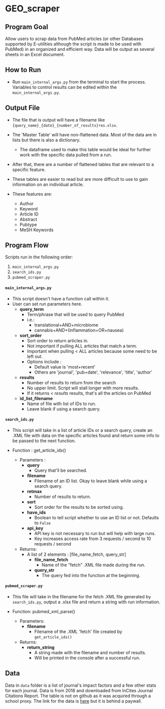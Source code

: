 # GEO_scraper

## Program Goal

Allow users to scrap data from PubMed articles (or other Databases supported by E-utilities although the script is made to be used with PubMed) in an organized and efficient way. Data will be output as several sheets in an Excel document.

## How to Run

- Run `main_internal_args.py` from the terminal to start the process. Variables to control results can be edited within the `main_internal_args.py`.


## Output File

- The file that is output will have a filename like `{query_name}_{date}_{number_of_results}res.xlsx`.

- The 'Master Table' will have non-flattened data. Most of the data are in lists but there is also a dictionary.
    - The dataframe used to make this table would be ideal for further work with the specific data pulled from a run.

- After that, there are a number of flattened tables that are relevant to a specific feature.
- These tables are easier to read but are more difficult to use to gain information on an individual article.
- These features are:
    - Author
    - Keyword
    - Article ID
    - Abstract
    - Pubtype
    - MeSH Keywords


## Program Flow

Scripts run in the following order:

1. `main_internal_args.py`
2. `search_ids.py`
3. `pubmed_scraper.py`

#### `main_internal_args.py`

- This script doesn't have a function call within it.
- User can set run parameters here.
    - **query_term**
        - Term/phrase that will be used to query PubMed
        - i.e.:
            - translational+AND+microbiome
            - cannabis+AND+(inflammation+OR+nausea)
    - **sort_order**
        - Sort order to return articles in.
        - Not important if pulling ALL articles that match a term.
        - Important when pulling < ALL articles because some need to be left out.
        - Options include :
            - Default value is 'most+recent'
            - Others are 'journal', 'pub+date', 'relevance', 'title', 'author'
    - **results**
        - Number of results to return from the search
        - No upper limit. Script will stall longer with more results.
        - If it returns < _results_ results, that's all the articles on PubMed
    - **id_list_filename**
        - Name of file with list of IDs to run.
        - Leave blank if using a search query.

#### `search_ids.py`

- This script will take in a list of article IDs or a search query, create an .XML file with data on the specific articles found and return some info to be passed to the next function.

- Function : get_article_ids()
    - Parameters :
        - **query**
            - Query that'll be searched.
        - **filename**
            - Filename of an ID list. Okay to leave blank while using a search query.
        - **retmax**
            - Number of results to return.
        - **sort**
            - Sort order for the results to be sorted using.
        - **have_ids**
            - Boolean to tell script whether to use an ID list or not. Defaults to `False`
        - **api_key**
            - API key is not necessary to run but will help with large runs.
            - Key increases access rate from 3 requests / second to 10 requests / second
    - Returns:
        - A list of 2 elements : [file_name_fetch, query_str]
            - **file_name_fetch**
                - Name of the "fetch" .XML file made during the run.
            - **query_str**
                - The query fed into the function at the beginning.

#### `pubmed_scraper.py`

- This file will take in the filename for the fetch .XML file generated by `search_ids.py`, output a .xlsx file and return a string with run information.

- Function: pubmed_xml_parse()
    - Parameters:
        - **filename**
            - Filename of the .XML 'fetch' file created by `get_article_ids()`
    - Returns:
        - **return_string**
            - A string made with the filename and number of results.
            - Will be printed in the console after a successful run.


## Data

Data in `data` folder is a list of journal's impact factors and a few other stats for each journal. Data is from 2018 and downloaded from InCites Journal Citations Report. The table is not on github as it was acquired through a school proxy. The link for the data is [here](https://jcr.clarivate.com) but it is behind a paywall.
